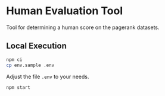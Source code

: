 # Human Evaluation Tool

Tool for determining a human score on the pagerank datasets.


## Local Execution

```bash
npm ci
cp env.sample .env
```
Adjust the file `.env` to your needs.
```bash
npm start
```
